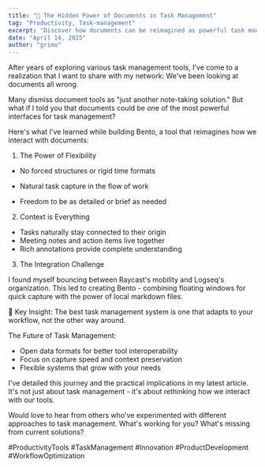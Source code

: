 ```yaml
---
title: "📝 The Hidden Power of Documents in Task Management"
tag: "Productivity, Task-management"
excerpt: "Discover how documents can be reimagined as powerful task management interfaces. Learn about the three key advantages - flexibility in capture, natural context preservation, and seamless integration - that make documents more than just note-taking tools. See how Bento combines the best of Raycast and Logseq to create a workflow that adapts to you, not the other way around."
date: "April 14, 2025"
author: "grimo"
---
```


After years of exploring various task management tools, I've come to a realization that I want to share with my network: We've been looking at documents all wrong.

Many dismiss document tools as "just another note-taking solution." But what if I told you that documents could be one of the most powerful interfaces for task management?

Here's what I've learned while building Bento, a tool that reimagines how we interact with documents:

1. The Power of Flexibility

- No forced structures or rigid time formats

- Natural task capture in the flow of work

- Freedom to be as detailed or brief as needed

2. Context is Everything

- Tasks naturally stay connected to their origin
- Meeting notes and action items live together
- Rich annotations provide complete understanding

3. The Integration Challenge

I found myself bouncing between Raycast's mobility and Logseq's organization. This led to creating Bento - combining floating windows for quick capture with the power of local markdown files.

🔑 Key Insight: The best task management system is one that adapts to your workflow, not the other way around.

The Future of Task Management:
- Open data formats for better tool interoperability
- Focus on capture speed and context preservation
- Flexible systems that grow with your needs

I've detailed this journey and the practical implications in my latest article. It's not just about task management - it's about rethinking how we interact with our tools.

Would love to hear from others who've experimented with different approaches to task management. What's working for you? What's missing from current solutions?

#ProductivityTools #TaskManagement #Innovation #ProductDevelopment #WorkflowOptimization